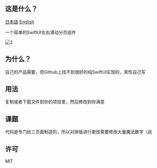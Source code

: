 ## 这是什么？

[日本語](https://github.com/hosxes/pagemenu-swiftui/blob/master/README.ja.md)
[English](https://github.com/hosxes/pagemenu-swiftui/blob/master/README.en.md)

一个简单的SwiftUI左右滑动分页组件

![2](https://user-images.githubusercontent.com/61188273/76767034-49fced00-67dc-11ea-965c-23bcad651e93.gif)

## 为什么？

自己的产品需要，但Github上找不到很好的纯SwiftUI实现的，索性自己写

## 用法

复制或者下载文件到你的项目里，然后修改到你满意

## 课题

代码是专门给三页面制造的，所以对排版进行更改需要修改大量魔法数字（逃

## 许可

MIT
